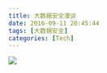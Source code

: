 ```yaml
---
title: 大数据安全漫谈
date: 2016-09-11 20:45:44
tags: [大数据安全]
categories: [Tech]
---
```

![](/images/archive/security/images/Scurity.svg)
